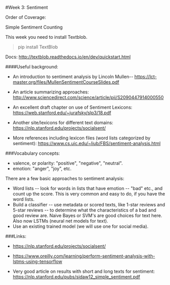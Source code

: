 #Week 3: Sentiment



Order of Coverage:

Simple Sentiment Counting





This week you need to install Textblob.


> pip install TextBlob

Docs: http://textblob.readthedocs.io/en/dev/quickstart.html


####Useful background:

* An introduction to sentiment analysis by Lincoln Mullen-- https://lct-master.org/files/MullenSentimentCourseSlides.pdf

* An article summarizing approaches: http://www.sciencedirect.com/science/article/pii/S2090447914000550

* An excellent draft chapter on use of Sentiment Lexicons: https://web.stanford.edu/~jurafsky/slp3/18.pdf

* Another site/lexicons for different text domains: https://nlp.stanford.edu/projects/socialsent/

* More references including lexicon files (word lists categorized by sentiment):
https://www.cs.uic.edu/~liub/FBS/sentiment-analysis.html


###Vocabulary concepts:

* valence, or polarity:  "positive", "negative", "neutral".
* emotion: "anger", "joy", etc.

There are a few basic approaches to sentiment analysis: 

* Word lists -- look for words in lists that have emotion -- "bad" etc., and count up the score.  This is very common and easy to do, if you have the word lists.
* Build a classifier -- use metadata or scored texts, like 1-star reviews and 5-star reviews -- to determine what the characteristics of a bad and good review are.  Naive Bayes or SVM's are good choices for text here.  Also now LSTMs (neural net models for text).
* Use an existing trained model (we will use one for social media).


###Links:

* https://nlp.stanford.edu/projects/socialsent/

* https://www.oreilly.com/learning/perform-sentiment-analysis-with-lstms-using-tensorflow

* Very good article on results with short and long texts for sentiment: https://nlp.stanford.edu/pubs/sidaw12_simple_sentiment.pdf


